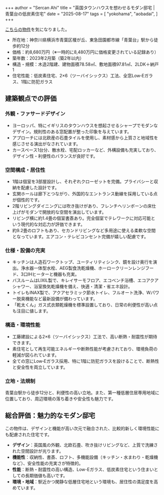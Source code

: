 +++
author = "Sercan Ahi"
title = "英国タウンハウスを想わせるモダン邸宅 | 青葉台の低炭素住宅"
date = "2025-08-17"
tags = [
    "yokohama",
    "aobadai",
]
+++

[こちらの物件](https://www.livable.co.jp/kodate/C14256975/)を気になりました。

- 所在地：神奈川県横浜市青葉区榎が丘、東急田園都市線「青葉台」駅から徒歩約12分
- 価格：約8,680万円（※一時的に8,480万円に価格変更されている記録あり）
- 築年数：2023年2月築（築2年以内）
- 構造・規模：木造2階建、建物面積78.58㎡、敷地面積97.81㎡、2LDK＋納戸1
- 住宅性能：低炭素住宅、2×6（ツーバイシックス）工法、全窓Low‑Eガラス、1階に防犯ガラス

## 建築観点での評価

### 外観・ファサードデザイン

- ヨーロッパ、特にイギリスのタウンハウスを想起させるシャープでモダンなデザイン。規則性のある窓配置が整った印象を与えています。
- アプローチには北欧産の石畳タイルを使用し、素材感から上質さと地域性を感じさせる演出がなされています。
- カースペース1台分、散水栓、宅配ロッカーなど、外構設備も充実しており、デザイン性・利便性のバランスが良好です。

### 空間構成・居住性

- 1階は個室を3部屋設計し、それぞれクローゼットを完備。プライバシーと収納を配慮した設計です。
- 玄関ホールは廊下とつながり、外国的なエントランス動線を採用している点が個性的です。
- 2階リビングダイニングには吹き抜けがあり、フレンチヘリンボーンの床仕上げがモダンで開放的な空間を演出しています。
- リビング横に約1.4畳の個室書斎あり。完全個室でテレワークに対応可能という現代的な対応力が評価できます。
- 約9.2畳のロフトもあり、セカンドリビングなど多用途に使える柔軟な空間となっています。エアコン・テレビコンセント完備が嬉しい配慮です。

### 仕様・設備の充実

- キッチンは人造石ワークトップ、ユーティリティシンク、鏡を設け奥行を演出。浄水器一体型水栓、AEG製食洗乾燥機、ホーロークリーンレンジフード、3口IHヒーターと機器も充実。
- バスルームはLIXIL製で、キレイサーモフロア、エコベンチ浴槽、エコアクアシャワー、浴室換気乾燥機を備え、快適・清潔・省エネ設計。
- トイレもINAX製で、アクアセラミック節水トイレ、フルオート洗浄、Wパワー脱臭機能など最新設備が備わっています。
- 「乾太くん」ガス式衣類乾燥機を標準設置しており、日常の利便性が高い点も注目に値します。

### 構造・環境性能

- 工藤建設による2×6（ツーバイシックス）工法で、高い断熱・耐震性が期待できます。
- 素住宅として再生可能エネルギーや断熱性能が考慮されており、環境負荷の軽減が図られています。
- 全ての窓にLow‑Eガラス採用、特に1階に防犯ガラスを設けることで、断熱性と安全性を両立しています。

### 立地・法規制

青葉台駅から徒歩12分と、利便性の高い立地。また、第一種低層住居専用地域に位置しており、周辺環境の落ち着きや安全性も魅力です。

## 総合評価：魅力的なモダン邸宅

この物件は、デザインと機能が高い次元で融合された、比較的新しく環境性能にも配慮された住宅です。

- **デザイン**：英国風の外観、北欧石畳、吹き抜けリビングなど、上質で洗練された空間設計が光ります。
- **機能性**：収納性、書斎、ロフト、多機能設備（キッチン・水まわり・乾燥機など）、安全性能の充実さが特徴的。
- **性能**：断熱・耐震性の高い構造、Low-Eガラス、低炭素住宅という住まいとしての長期価値も高いです。
- **環境・地域**：駅近かつ閑静な低層住宅地という環境も、居住性の満足度を高めています。
